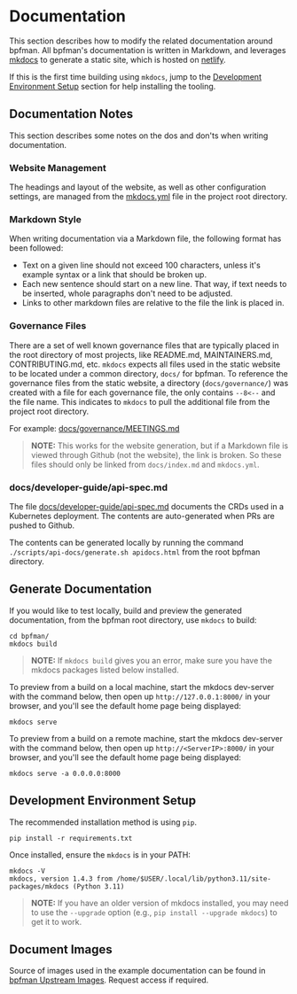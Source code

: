 # Documentation

This section describes how to modify the related documentation around bpfman.
All bpfman's documentation is written in Markdown, and leverages [mkdocs](https://www.mkdocs.org/)
to generate a static site, which is hosted on [netlify](https://www.netlify.com/).

If this is the first time building using `mkdocs`, jump to the
[Development Environment Setup](#development-environment-setup) section for help installing
the tooling.

## Documentation Notes

This section describes some notes on the dos and don'ts when writing documentation.

### Website Management

The headings and layout of the website, as well as other configuration settings, are managed
from the [mkdocs.yml](https://github.com/bpfman/bpfman/blob/main/mkdocs.yml) file in the
project root directory.

### Markdown Style

When writing documentation via a Markdown file, the following format has been followed:

* Text on a given line should not exceed 100 characters, unless it's example syntax or a link
  that should be broken up.
* Each new sentence should start on a new line.
  That way, if text needs to be inserted, whole paragraphs don't need to be adjusted.
* Links to other markdown files are relative to the file the link is placed in.

### Governance Files

There are a set of well known governance files that are typically placed in the root directory
of most projects, like README.md, MAINTAINERS.md, CONTRIBUTING.md, etc.
`mkdocs` expects all files used in the static website to be located under a common directory,
`docs/` for bpfman.
To reference the governance files from the static website, a directory (`docs/governance/`) was
created with a file for each governance file, the only contains `--8<--` and the file name.
This indicates to `mkdocs` to pull the additional file from the project root directory.

For example: [docs/governance/MEETINGS.md](https://github.com/bpfman/bpfman/blob/main/docs/governance/MEETINGS.md)

> **NOTE:** This works for the website generation, but if a Markdown file is viewed through
  Github (not the website), the link is broken.
  So these files should only be linked from `docs/index.md` and `mkdocs.yml`.

### docs/developer-guide/api-spec.md

The file
[docs/developer-guide/api-spec.md](https://github.com/bpfman/bpfman/blob/main/docs/developer-guide/api-spec.md)
documents the CRDs used in a Kubernetes deployment.
The contents are auto-generated when PRs are pushed to Github.

The contents can be generated locally by running the command `./scripts/api-docs/generate.sh apidocs.html` from the root bpfman directory.

## Generate Documentation

If you would like to test locally, build and preview the generated documentation,
from the bpfman root directory, use `mkdocs` to build:

```console
cd bpfman/
mkdocs build
```

>**NOTE:** If `mkdocs build` gives you an error, make sure you have the mkdocs
packages listed below installed.

To preview from a build on a local machine, start the mkdocs dev-server with the command below,
then open up `http://127.0.0.1:8000/` in your browser, and you'll see the default home page
being displayed:

```console
mkdocs serve
```

To preview from a build on a remote machine, start the mkdocs dev-server with the command below,
then open up `http://<ServerIP>:8000/` in your browser, and you'll see the default home page
being displayed:

```console
mkdocs serve -a 0.0.0.0:8000
```

## Development Environment Setup

The recommended installation method is using `pip`.

```console
pip install -r requirements.txt 
```

Once installed, ensure the `mkdocs` is in your PATH:

```console
mkdocs -V
mkdocs, version 1.4.3 from /home/$USER/.local/lib/python3.11/site-packages/mkdocs (Python 3.11)
```

>**NOTE:** If you have an older version of mkdocs installed, you may need to use
the `--upgrade` option (e.g., `pip install --upgrade mkdocs`) to get it to work.

## Document Images

Source of images used in the example documentation can be found in
[bpfman Upstream Images](https://docs.google.com/presentation/d/1wU4xu6xeyk9cB3G-Nn-dzkf90j1-EI4PB167G7v-Xl4/edit?usp=sharing).
Request access if required.
